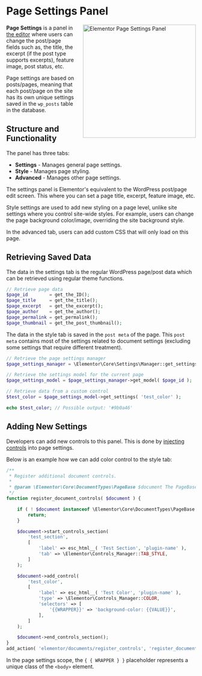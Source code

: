 # Page Settings Panel

<Badge type="tip" vertical="top" text="Elementor Core" /> <Badge type="warning" vertical="top" text="Basic" />

<img :src="$withBase('/assets/img/page-settings-panel.png')" alt="Elementor Page Settings Panel" style="float: right; width: 300px; margin-left: 20px; margin-bottom: 20px;">

**Page Settings** is a panel in [the editor](./editor/) where users can change the post/page fields such as, the title, the excerpt (if the post type supports excerpts), feature image, post status, etc.

Page settings are based on posts/pages, meaning that each post/page on the site has its own unique settings saved in the `wp_posts` table in the database.

## Structure and Functionality

The panel has three tabs:

* **Settings** - Manages general page settings.
* **Style** - Manages page styling.
* **Advanced** - Manages other page settings.

The settings panel is Elementor's equivalent to the WordPress post/page edit screen. This where you can set a page title, excerpt, feature image, etc.

Style settings are used to add new styling on a page level, unlike site settings where you control site-wide styles. For example, users can change the page background color/image, overriding the site background style.

In the advanced tab, users can add custom CSS that will only load on this page.

## Retrieving Saved Data

The data in the settings tab is the regular WordPress page/post data which can be retrieved using regular theme functions.

```php
// Retrieve page data
$page_id        = get_the_ID();
$page_title     = get_the_title();
$page_excerpt   = get_the_excerpt();
$page_author    = get_the_author();
$page_permalink = get_permalink();
$page_thumbnail = get_the_post_thumbnail();
```

The data in the style tab is saved in the `post meta` of the page. This `post meta` contains most of the settings related to document settings (excluding some settings that require different treatment).

```php
// Retrieve the page settings manager
$page_settings_manager = \Elementor\Core\Settings\Manager::get_settings_managers( 'page' );

// Retrieve the settings model for the current page
$page_settings_model = $page_settings_manager->get_model( $page_id );

// Retrieve data from a custom control
$test_color = $page_settings_model->get_settings( 'test_color' );

echo $test_color; // Possible output: '#9b0a46'
```

## Adding New Settings

Developers can add new controls to this panel. This is done by [injecting controls](./hooks/injecting-controls) into page settings.

Below is an example how we can add color control to the style tab:

```php
/**
 * Register additional document controls.
 *
 * @param \Elementor\Core\DocumentTypes\PageBase $document The PageBase document instance.
 */
function register_document_controls( $document ) {

    if ( ! $document instanceof \Elementor\Core\DocumentTypes\PageBase || ! $document::get_property( 'has_elements' ) ) {
        return;
    }

    $document->start_controls_section(
        'test_section',
        [
            'label' => esc_html__( 'Test Section', 'plugin-name' ),
            'tab' => \Elementor\Controls_Manager::TAB_STYLE,
        ]
    );

	$document->add_control(
		'test_color',
		[
			'label' => esc_html__( 'Test Color', 'plugin-name' ),
			'type' => \Elementor\Controls_Manager::COLOR,
			'selectors' => [
				'{{WRAPPER}}' => 'background-color: {{VALUE}}',
			],
		]
	);

    $document->end_controls_section();
}
add_action( 'elementor/documents/register_controls', 'register_document_controls' );
```

In the page settings scope, the `{ { WRAPPER } }` placeholder represents a unique class of the `<body>` element. 
